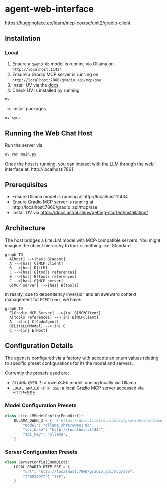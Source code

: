 # agent-web-interface
https://huggingface.co/learn/mcp-course/unit2/gradio-client

## Installation

### Local
1. Ensure a `qwen3:8b` model is running via Ollama on `http://localhost:11434`
2. Ensure a Gradio MCP server is running on `http://localhost:7860/gradio_api/mcp/sse`
3. Install UV via the [docs](https://docs.astral.sh/uv/getting-started/installation/).
4. Check UV is installed by running 
```bash
uv
```
5. Install packages 
```bash
uv sync
```

## Running the Web Chat Host
Run the server via:
```bash
uv run main.py
```
Once the host is running, you can interact with the LLM through the web interface at: http://localhost:7861

## Prerequisites
- Ensure Ollama model is running at http://localhost:11434
- Ensure Gradio MCP server is running at http://localhost:7860/gradio_api/mcp/sse
- Install UV via https://docs.astral.sh/uv/getting-started/installation/

## Architecture
The host bridges a LiteLLM model with MCP-compatible servers.
You might imagine the object hierarchy to look something like:
Standard
```mermaid
graph TD
  A[host] -->|has| B[agent]
  A -->|has| C[MCP client]
  B -->|has| D[LLM]
  C -->|has| E[tools references]
  B -->|has| E[tools references]
  C -->|has| G[MCP server]
  G[MCP server] -->|has| H[tools] 
```

In reality, due to dependency inversion and an awkward context management for `MCPClient`, we have:
```mermaid
graph TD
  F[Gradio MCP Server] -->|in| B[MCPClient]
  A[tools references] -->|in| B[MCPClient]
  A -->|in| C[CodeAgent]
  D[LiteLLMModel] -->|in| C
  C -->|in| E[Host]
```

## Configuration Details
The agent is configured via a factory with accepts an enum values relating to specific preset configurations for its the model and servers.

Currently the presets used are:
- `OLLAMA_QWEN_3`: a qwen3:8b model running locally via Ollama
- `LOCAL_GRADIO_HTTP_SSE`: a local Gradio MCP server accessed via HTTP+SSE 

### Model Configuration Presets
```python
class LiteLLMModelConfig(EnumDict):
    OLLAMA_QWEN_3 = {  # https://docs.litellm.ai/docs/providers/ollama#using-ollama-apichat
        "model": "ollama_chat/qwen3:8b",
        "api_base": "http://localhost:11434",
        "api_key": "ollama",
    }
```

### Server Configuration Presets
```python
class ServerConfig(EnumDict):
    LOCAL_GRADIO_HTTP_SSE = {
        "url": "http://localhost:7860/gradio_api/mcp/sse",
        "transport": "sse",
    }
```
